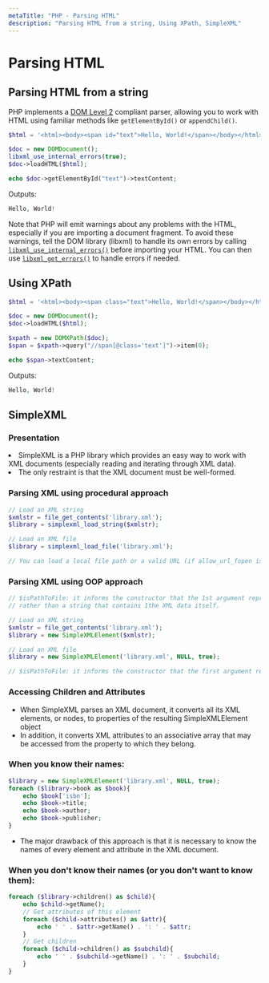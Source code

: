 ```yaml
---
metaTitle: "PHP - Parsing HTML"
description: "Parsing HTML from a string, Using XPath, SimpleXML"
---
```


# Parsing HTML



## Parsing HTML from a string


PHP implements a [DOM Level 2](https://www.w3.org/TR/2000/REC-DOM-Level-2-Core-20001113/http://) compliant parser, allowing you to work with HTML using familiar methods like `getElementById()` or `appendChild()`.

```php
$html = '<html><body><span id="text">Hello, World!</span></body></html>';

$doc = new DOMDocument();
libxml_use_internal_errors(true);
$doc->loadHTML($html);

echo $doc->getElementById("text")->textContent;

```

Outputs:

```php
Hello, World!

```

Note that PHP will emit warnings about any problems with the HTML, especially if you are importing a document fragment. To avoid these warnings, tell the DOM library (libxml) to handle its own errors by calling [`libxml_use_internal_errors()`](http://php.net/manual/en/function.libxml-use-internal-errors.php) before importing your HTML. You can then use [`libxml_get_errors()`](http://php.net/manual/en/function.libxml-get-errors.php) to handle errors if needed.



## Using XPath


```php
$html = '<html><body><span class="text">Hello, World!</span></body></html>';

$doc = new DOMDocument();
$doc->loadHTML($html);

$xpath = new DOMXPath($doc);
$span = $xpath->query("//span[@class='text']")->item(0);

echo $span->textContent;

```

Outputs:

```php
Hello, World!

```



## SimpleXML


### Presentation

<li>
SimpleXML is a PHP library which provides an easy way to work with XML documents (especially reading and iterating through XML data).
</li>
<li>
The only restraint is that the XML document must be well-formed.
</li>

### Parsing XML using procedural approach

```php
// Load an XML string
$xmlstr = file_get_contents('library.xml');
$library = simplexml_load_string($xmlstr);

// Load an XML file
$library = simplexml_load_file('library.xml');

// You can load a local file path or a valid URL (if allow_url_fopen is set to "On" in php.ini

```

### Parsing XML using OOP approach

```php
// $isPathToFile: it informs the constructor that the 1st argument represents the path to a file,
// rather than a string that contains 1the XML data itself.

// Load an XML string
$xmlstr = file_get_contents('library.xml');
$library = new SimpleXMLElement($xmlstr);

// Load an XML file
$library = new SimpleXMLElement('library.xml', NULL, true);

// $isPathToFile: it informs the constructor that the first argument represents the path to a file, rather than a string that contains 1the XML data itself.

```

### Accessing Children and Attributes

- When SimpleXML parses an XML document, it converts all its XML elements, or nodes, to properties of the resulting SimpleXMLElement object
- In addition, it converts XML attributes to an associative array that may be accessed from the property to which they belong.

### When you know their names:

```php
$library = new SimpleXMLElement('library.xml', NULL, true);
foreach ($library->book as $book){
    echo $book['isbn'];
    echo $book->title;
    echo $book->author;
    echo $book->publisher;
}

```


- The major drawback of this approach is that it is necessary to know the names of every element and attribute in the XML document.

### When you don't know their names (or you don't want to know them):

```php
foreach ($library->children() as $child){
    echo $child->getName();
    // Get attributes of this element
    foreach ($child->attributes() as $attr){
        echo ' ' . $attr->getName() . ': ' . $attr;
    }
    // Get children
    foreach ($child->children() as $subchild){
        echo ' ' . $subchild->getName() . ': ' . $subchild;
    }
}

```

